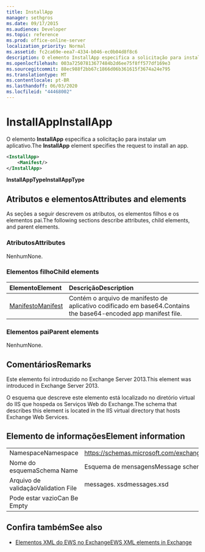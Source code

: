 ```yaml
---
title: InstallApp
manager: sethgros
ms.date: 09/17/2015
ms.audience: Developer
ms.topic: reference
ms.prod: office-online-server
localization_priority: Normal
ms.assetid: fc2ca69e-eea7-4334-b046-ec0b04d8f8c6
description: O elemento InstallApp especifica a solicitação para instalar um aplicativo.
ms.openlocfilehash: 003a72507813677484b2d6ee75f8ff577df169e3
ms.sourcegitcommit: 88ec988f2bb67c1866d06b361615f3674a24e795
ms.translationtype: MT
ms.contentlocale: pt-BR
ms.lasthandoff: 06/03/2020
ms.locfileid: "44468002"
---
```

# <a name="installapp"></a><span data-ttu-id="a3cc9-103">InstallApp</span><span class="sxs-lookup"><span data-stu-id="a3cc9-103">InstallApp</span></span>

<span data-ttu-id="a3cc9-104">O elemento **InstallApp** especifica a solicitação para instalar um aplicativo.</span><span class="sxs-lookup"><span data-stu-id="a3cc9-104">The **InstallApp** element specifies the request to install an app.</span></span> 
  
```XML
<InstallApp>
    <Manifest/>
</InstallApp>
```

 <span data-ttu-id="a3cc9-105">**InstallAppType**</span><span class="sxs-lookup"><span data-stu-id="a3cc9-105">**InstallAppType**</span></span>
## <a name="attributes-and-elements"></a><span data-ttu-id="a3cc9-106">Atributos e elementos</span><span class="sxs-lookup"><span data-stu-id="a3cc9-106">Attributes and elements</span></span>

<span data-ttu-id="a3cc9-107">As seções a seguir descrevem os atributos, os elementos filhos e os elementos pai.</span><span class="sxs-lookup"><span data-stu-id="a3cc9-107">The following sections describe attributes, child elements, and parent elements.</span></span>
  
### <a name="attributes"></a><span data-ttu-id="a3cc9-108">Atributos</span><span class="sxs-lookup"><span data-stu-id="a3cc9-108">Attributes</span></span>

<span data-ttu-id="a3cc9-109">Nenhum</span><span class="sxs-lookup"><span data-stu-id="a3cc9-109">None.</span></span>
  
### <a name="child-elements"></a><span data-ttu-id="a3cc9-110">Elementos filho</span><span class="sxs-lookup"><span data-stu-id="a3cc9-110">Child elements</span></span>

|<span data-ttu-id="a3cc9-111">**Elemento**</span><span class="sxs-lookup"><span data-stu-id="a3cc9-111">**Element**</span></span>|<span data-ttu-id="a3cc9-112">**Descrição**</span><span class="sxs-lookup"><span data-stu-id="a3cc9-112">**Description**</span></span>|
|:-----|:-----|
|[<span data-ttu-id="a3cc9-113">Manifesto</span><span class="sxs-lookup"><span data-stu-id="a3cc9-113">Manifest</span></span>](manifest.md) <br/> |<span data-ttu-id="a3cc9-114">Contém o arquivo de manifesto de aplicativo codificado em base64.</span><span class="sxs-lookup"><span data-stu-id="a3cc9-114">Contains the base64-encoded app manifest file.</span></span>  <br/> |
   
### <a name="parent-elements"></a><span data-ttu-id="a3cc9-115">Elementos pai</span><span class="sxs-lookup"><span data-stu-id="a3cc9-115">Parent elements</span></span>

<span data-ttu-id="a3cc9-116">Nenhum</span><span class="sxs-lookup"><span data-stu-id="a3cc9-116">None.</span></span>
  
## <a name="remarks"></a><span data-ttu-id="a3cc9-117">Comentários</span><span class="sxs-lookup"><span data-stu-id="a3cc9-117">Remarks</span></span>

<span data-ttu-id="a3cc9-118">Este elemento foi introduzido no Exchange Server 2013.</span><span class="sxs-lookup"><span data-stu-id="a3cc9-118">This element was introduced in Exchange Server 2013.</span></span>
  
<span data-ttu-id="a3cc9-119">O esquema que descreve este elemento está localizado no diretório virtual do IIS que hospeda os Serviços Web do Exchange.</span><span class="sxs-lookup"><span data-stu-id="a3cc9-119">The schema that describes this element is located in the IIS virtual directory that hosts Exchange Web Services.</span></span>
  
## <a name="element-information"></a><span data-ttu-id="a3cc9-120">Elemento de informações</span><span class="sxs-lookup"><span data-stu-id="a3cc9-120">Element information</span></span>

|||
|:-----|:-----|
|<span data-ttu-id="a3cc9-121">Namespace</span><span class="sxs-lookup"><span data-stu-id="a3cc9-121">Namespace</span></span>  <br/> |https://schemas.microsoft.com/exchange/services/2006/messages  <br/> |
|<span data-ttu-id="a3cc9-122">Nome do esquema</span><span class="sxs-lookup"><span data-stu-id="a3cc9-122">Schema Name</span></span>  <br/> |<span data-ttu-id="a3cc9-123">Esquema de mensagens</span><span class="sxs-lookup"><span data-stu-id="a3cc9-123">Message schema</span></span>  <br/> |
|<span data-ttu-id="a3cc9-124">Arquivo de validação</span><span class="sxs-lookup"><span data-stu-id="a3cc9-124">Validation File</span></span>  <br/> |<span data-ttu-id="a3cc9-125">messages. xsd</span><span class="sxs-lookup"><span data-stu-id="a3cc9-125">messages.xsd</span></span>  <br/> |
|<span data-ttu-id="a3cc9-126">Pode estar vazio</span><span class="sxs-lookup"><span data-stu-id="a3cc9-126">Can Be Empty</span></span>  <br/> ||
   
## <a name="see-also"></a><span data-ttu-id="a3cc9-127">Confira também</span><span class="sxs-lookup"><span data-stu-id="a3cc9-127">See also</span></span>



- [<span data-ttu-id="a3cc9-128">Elementos XML do EWS no Exchange</span><span class="sxs-lookup"><span data-stu-id="a3cc9-128">EWS XML elements in Exchange</span></span>](ews-xml-elements-in-exchange.md)

